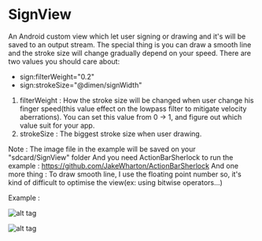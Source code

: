 SignView
========

An Android custom view which let user signing or drawing and it's will be saved to an output stream.
The special thing is you can draw a smooth line and the stroke size will change gradually depend on your speed.
There are two values you should care about: 

  - sign:filterWeight="0.2"
  - sign:strokeSize="@dimen/signWidth" 

1. filterWeight : How the stroke size will be changed when user change his finger speed(this value effect on the lowpass filter to mitigate velocity aberrations). You can set this value from 0 -> 1, and figure out which value suit for your app.
2. strokeSize : The biggest stroke size when user drawing.

Note : The image file in the example will be saved on your "sdcard/SignView" folder
        And you need ActionBarSherlock to run the example :  https://github.com/JakeWharton/ActionBarSherlock
And one more thing : To draw smooth line, I use the floating point number so, it's kind of difficult to optimise the view(ex: using bitwise operators...) 
  
  
Example :

![alt tag](http://s28.postimg.org/z94yvlyx9/1415638175277.png)

![alt tag](http://s8.postimg.org/gng33qtx1/device_2014_11_11_001550.png)
